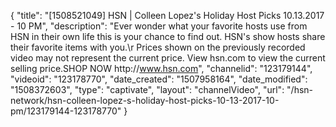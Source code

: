 {
    "title": "[1508521049] HSN | Colleen Lopez's Holiday Host Picks 10.13.2017 - 10 PM",
    "description": "Ever wonder what your favorite hosts use from HSN in their own life this is your chance to find out. HSN's show hosts share their favorite items with you.\r Prices shown on the previously recorded video may not represent the current price.  View hsn.com to view the current selling price.SHOP NOW http:\/\/www.hsn.com",
    "channelid": "123179144",
    "videoid": "123178770",
    "date_created": "1507958164",
    "date_modified": "1508372603",
    "type": "captivate",
    "layout": "channelVideo",
    "url": "\/hsn-network\/hsn-colleen-lopez-s-holiday-host-picks-10-13-2017-10-pm\/123179144-123178770"
}